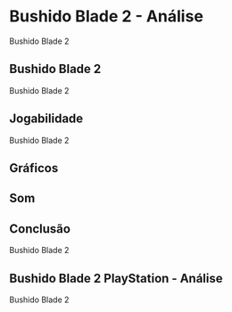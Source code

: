 ---
---

# Bushido Blade 2 - Análise

Bushido Blade 2

## Bushido Blade 2

Bushido Blade 2

## Jogabilidade

Bushido Blade 2

## Gráficos


## Som

## Conclusão

Bushido Blade 2

## Bushido Blade 2 PlayStation - Análise

Bushido Blade 2

